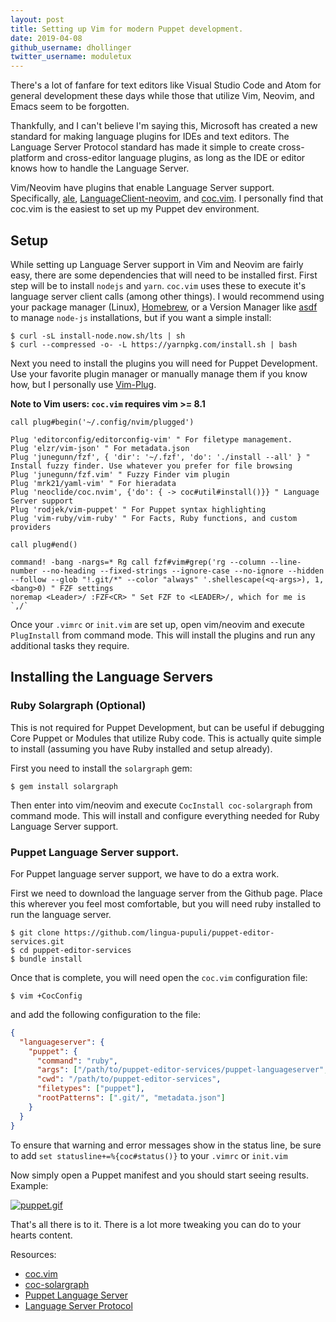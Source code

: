 ```yaml
---
layout: post
title: Setting up Vim for modern Puppet development.
date: 2019-04-08
github_username: dhollinger
twitter_username: moduletux
---
```


There's a lot of fanfare for text editors like Visual Studio Code and Atom for general development these days while those that utilize Vim, Neovim, and Emacs seem to be forgotten.

Thankfully, and  I can't believe I'm saying this, Microsoft has created a new standard for making language plugins for IDEs and text editors. The Language Server Protocol standard has made it simple to create cross-platform and cross-editor language plugins, as long as the IDE or editor knows how to handle the Language Server.

Vim/Neovim have plugins that enable Language Server support. Specifically, [ale](https://github.com/w0rp/ale), [LanguageClient-neovim](https://github.com/autozimu/LanguageClient-neovim), and [coc.vim](https://github.com/neoclide/coc.nvim). I personally find that coc.vim is the easiest to set up my Puppet dev environment.

## Setup

While setting up Language Server support in Vim and Neovim are fairly easy, there are some dependencies that will need to be installed first. First step will be to install `nodejs` and `yarn`. `coc.vim` uses these to execute it's language server client calls (among other things). I would recommend using your package manager (Linux), [Homebrew](https://brew.sh/), or a Version Manager like [asdf](https://github.com/asdf-vm/asdf) to manage `node-js` installations, but if you want a simple install:

```
$ curl -sL install-node.now.sh/lts | sh
$ curl --compressed -o- -L https://yarnpkg.com/install.sh | bash
```

Next you need to install the plugins you will need for Puppet Development. Use your favorite plugin manager or manually manage them if you know how, but I personally use [Vim-Plug](https://github.com/junegunn/vim-plug).

**Note to Vim users: `coc.vim` requires vim >= 8.1**

```vim
call plug#begin('~/.config/nvim/plugged')

Plug 'editorconfig/editorconfig-vim' " For filetype management.
Plug 'elzr/vim-json' " For metadata.json
Plug 'junegunn/fzf', { 'dir': '~/.fzf', 'do': './install --all' } " Install fuzzy finder. Use whatever you prefer for file browsing
Plug 'junegunn/fzf.vim' " Fuzzy Finder vim plugin
Plug 'mrk21/yaml-vim' " For hieradata
Plug 'neoclide/coc.nvim', {'do': { -> coc#util#install()}} " Language Server support
Plug 'rodjek/vim-puppet' " For Puppet syntax highlighting
Plug 'vim-ruby/vim-ruby' " For Facts, Ruby functions, and custom providers

call plug#end()

command! -bang -nargs=* Rg call fzf#vim#grep('rg --column --line-number --no-heading --fixed-strings --ignore-case --no-ignore --hidden --follow --glob "!.git/*" --color "always" '.shellescape(<q-args>), 1, <bang>0) " FZF settings
noremap <Leader>/ :FZF<CR> " Set FZF to <LEADER>/, which for me is `,/`
```

Once your `.vimrc` or `init.vim` are set up, open vim/neovim and execute `PlugInstall` from command mode. This will install the plugins and run any additional tasks they require. 

## Installing the Language Servers

### Ruby Solargraph (Optional)

This is not required for Puppet Development, but can be useful if debugging Core Puppet or Modules that utilize Ruby code. This is actually quite simple to install (assuming you have Ruby installed and setup already).

First you need to install the `solargraph` gem:

```
$ gem install solargraph
```

Then enter into vim/neovim and execute `CocInstall coc-solargraph` from command mode. This will install and configure everything needed for Ruby Language Server support.

### Puppet Language Server support.

For Puppet language server support, we have to do a extra work. 

First we need to download the language server from the Github page. Place this wherever you feel most comfortable, but you will need ruby installed to run the language server.

```
$ git clone https://github.com/lingua-pupuli/puppet-editor-services.git
$ cd puppet-editor-services
$ bundle install
```

Once that is complete, you will need open the `coc.vim` configuration file:

```
$ vim +CocConfig
```

and add the following configuration to the file:

``` json
{
  "languageserver": {
    "puppet": {
      "command": "ruby",
      "args": ["/path/to/puppet-editor-services/puppet-languageserver","--stdio","--puppet-settings=--moduledir,/path/to/module/path"],
      "cwd": "/path/to/puppet-editor-services",
      "filetypes": ["puppet"],
      "rootPatterns": [".git/", "metadata.json"]
    }
  }
}
```

To ensure that warning and error messages show in the status line, be sure to add `set statusline+=%{coc#status()}` to your `.vimrc` or `init.vim`

Now simply open a Puppet manifest and you should start seeing results. Example:

[![puppet.gif](https://s2.gifyu.com/images/puppet.gif)](https://gifyu.com/image/3DY3)

That's all there is to it. There is a lot more tweaking you can do to your hearts content.

Resources:
- [coc.vim](https://github.com/neoclide/coc.nvim)
- [coc-solargraph](https://github.com/neoclide/coc-solargraph)
- [Puppet Language Server](https://github.com/lingua-pupuli/puppet-editor-services)
- [Language Server Protocol](https://microsoft.github.io/language-server-protocol)

